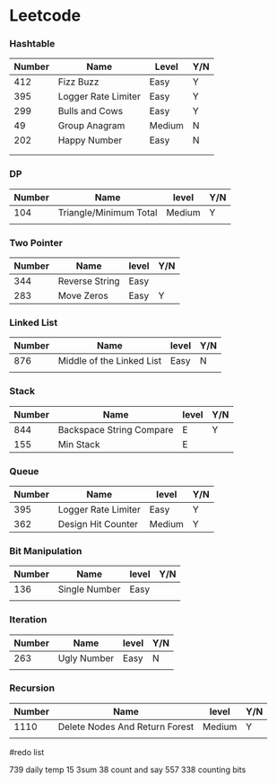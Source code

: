 # Leetcode

### Hashtable

| Number | Name                | Level  | Y/N  |
| ------ | ------------------- | ------ | ---- |
| 412    | Fizz Buzz           | Easy   | Y    |
| 395    | Logger Rate Limiter | Easy   | Y    |
| 299    | Bulls and Cows      | Easy   | Y    |
| 49     | Group Anagram       | Medium | N    |
| 202    | Happy Number        | Easy   | N    |
|        |                     |        |      |
|        |                     |        |      |

### DP

| Number | Name                   | level  | Y/N  |
| ------ | ---------------------- | ------ | ---- |
| 104    | Triangle/Minimum Total | Medium | Y    |
|        |                        |        |      |

### Two Pointer

| Number | Name           | level | Y/N  |
| ------ | -------------- | ----- | ---- |
| 344    | Reverse String | Easy  |      |
| 283    | Move Zeros     | Easy  | Y    |

### Linked List

| Number | Name                      | level | Y/N  |
| ------ | ------------------------- | ----- | ---- |
| 876    | Middle of the Linked List | Easy  | N    |
|        |                           |       |      |

### Stack

| Number | Name                     | level | Y/N  |
| ------ | ------------------------ | ----- | ---- |
| 844    | Backspace String Compare | E     | Y    |
| 155    | Min Stack                | E     |      |

### Queue

| Number | Name                | level  | Y/N  |
| ------ | ------------------- | ------ | ---- |
| 395    | Logger Rate Limiter | Easy   | Y    |
| 362    | Design Hit Counter  | Medium | Y    |

### Bit Manipulation

| Number | Name          | level | Y/N  |
| ------ | ------------- | ----- | ---- |
| 136    | Single Number | Easy  |      |
|        |               |       |      |

### Iteration

| Number | Name        | level | Y/N  |
| ------ | ----------- | ----- | ---- |
| 263    | Ugly Number | Easy  | N    |
|        |             |       |      |

### Recursion

| Number | Name                           | level  | Y/N  |
| ------ | ------------------------------ | ------ | ---- |
| 1110   | Delete Nodes And Return Forest | Medium | Y    |
|        |                                |        |      |



#redo list

739 daily temp
15 3sum
38 count and say
557
338 counting bits




